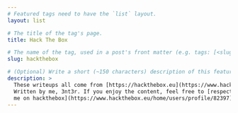 ```yaml
---
# Featured tags need to have the `list` layout.
layout: list

# The title of the tag's page.
title: Hack The Box

# The name of the tag, used in a post's front matter (e.g. tags: [<slug>]).
slug: hackthebox

# (Optional) Write a short (~150 characters) description of this featured tag.
description: >
  These writeups all come from [https://hackthebox.eu](https://www.hackthebox.eu/). They are all
  Written by me, 3nt3r. If you enjoy the content, feel free to [respect 
  me on hackthebox](https://www.hackthebox.eu/home/users/profile/82397). 
---
```


